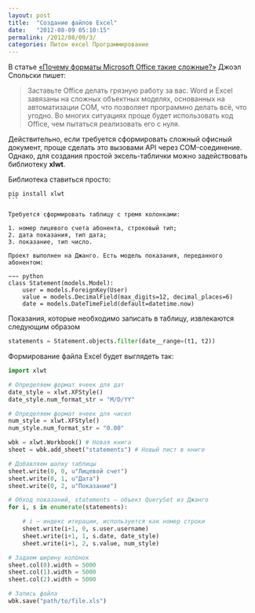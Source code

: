 ```yaml
---
layout: post
title:  "Создание файлов Excel"
date:   "2012-08-09 05:10:15"
permalink: /2012/08/09/3/
categories: Питон excel Программирование
---
```


В статье
[«Почему форматы Microsoft Office такие сложные?»](http://goo.gl/GI80u)
Джоэл Спольски пишет:

>Заставьте Office делать грязную работу за вас. Word и Excel завязаны
>  на сложных объектных моделях, основанных на автоматизации COM, что
>  позволяет программно делать всё, что угодно. Во многих ситуациях
>  проще будет использовать код Office, чем пытаться реализовать его с
>  нуля.

Действительно, если требуется сформировать сложный офисный документ,
проще сделать это вызовами API через COM-соединение. Однако, для
создания простой эксель-таблички можно задействовать библиотеку
**xlwt**.

Библиотека ставиться просто:

~~~
pip install xlwt
```

Требуется сформировать таблицу с тремя колонками:

1. номер лицевого счета абонента, строковый тип;
2. дата показания, тип дата;
3. показание, тип число.

Проект выполнен на Джанго. Есть модель показания, переданного абонентом:

~~~ python
class Statement(models.Model):
    user = models.ForeignKey(User)
    value = models.DecimalField(max_digits=12, decimal_places=6)
    date = models.DateTimeField(default=datetime.now)
~~~

Показания, которые необходимо записать в таблицу, извлекаются следующим образом

~~~ python
statements = Statement.objects.filter(date__range=(t1, t2))
~~~

Формирование файла Excel будет выглядеть так:

~~~ python
import xlwt

# Определяем формат ячеек для дат
date_style = xlwt.XFStyle()
date_style.num_format_str = "M/D/YY"

# Определяем формат ячеек для чисел
num_style = xlwt.XFStyle()
num_style.num_format_str = "0.00"

wbk = xlwt.Workbook() # Новая книга
sheet = wbk.add_sheet("statements") # Новый лист в книге

# Добавляем шапку таблицы
sheet.write(0, 0, u"Лицевой счет")
sheet.write(0, 1, u"Дата")
sheet.write(0, 2, u"Показание")

# Обход показаний, statements — объект QuerySet из Джанго
for i, s in enumerate(statements):

    # i — индекс итерации, используется как номер строки
    sheet.write(i+1, 0, s.user.username)
    sheet.write(i+1, 1, s.date, date_style)
    sheet.write(i+1, 2, s.value, num_style)

# Задаем ширину колонок
sheet.col(0).width = 5000
sheet.col(1).width = 5000
sheet.col(2).width = 5000

# Запись файла
wbk.save("path/to/file.xls")
~~~
